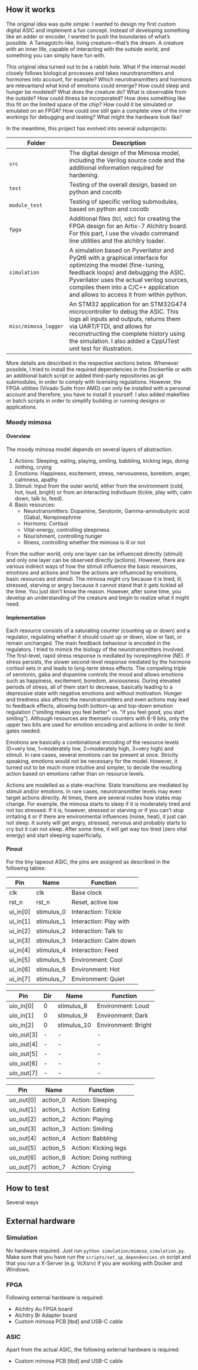 <!---

This file is used to generate your project datasheet. Please fill in the information below and delete any unused
sections.

You can also include images in this folder and reference them in the markdown. Each image must be less than
512 kb in size, and the combined size of all images must be less than 1 MB.
-->

## How it works

The original idea was quite simple: I wanted to design my first custom digital ASIC and implement a fun concept. Instead of developing something like an adder or encoder, I wanted to push the boundaries of what’s possible. A Tamagotchi-like, living creature—that’s the dream. A creature with an inner life, capable of interacting with the outside world, and something you can simply have fun with.

This original idea turned out to be a rabbit hole. What if the internal model closely follows biological processes and takes neurotransmitters and hormones into account, for example? Which neurotransmitters and hormons are relevantand what kind of emotions could emerge? How could sleep and hunger be modeled? What does the creature do? What is observable from the outside? How could illness be incorporated? How does something like this fit on the limited space of the chip? How could it be simulated or emulated on an FPGA? How could one still gain a complete view of the inner workings for debugging and testing? What might the hardware look like?

In the meantime, this project has evolved into several subprojects:

| Folder | Description |
| ------ | ----------- |
| `src`  | The digital design of the Mimosa model, including the Verilog source code and the additional information required for hardening. |
| `test` | Testing of the overall design, based on python and cocotb |
| `module_test`  | Testing of specific verilog submodules, based on python and cocotb |
| `fpga` | Additional files (tcl, xdc) for creating the FPGA design for an Artix-7 Alchitry board. For this part, I use the vivado command line utilities and the alchitry loader.|
| `simulation` | A simulation based on Pyverilator and PyQt6 with a graphical interface for optimizing the model (fine-tuning, feedback loops) and debugging the ASIC. Pyverilator uses the actual verilog sources, compiles them into a C/C++ application and allows to access it from within python. |
|`misc/mimosa_logger` | An STM32 application for an STM32G474 microcontroller to debug the ASIC. This logs all inputs and outputs, returns them via UART/FTDI, and allows for reconstructing the complete history using the simulation. I also added a CppUTest unit test for illustration.|

More details are described in the respective sections below. Whenever possible, I tried to install the required dependencies in the Dockerfile or with an additional batch script or added third-party repositories as git submodules, in order to comply with licensing regulations. However, the FPGA utilities (Vivado Suite from AMD) can only be installed with a personal account and therefore, you have to install it yourself. I also added makefiles or batch scripts in order to simplify building or running designs or applications.

### Moody mimosa

#### Overview

The moody mimosa model depends on several layers of abstraction. 

1. Actions: Sleeping, eating, playing, smiling, babbling, kicking legs, doing nothing, crying
2. Emotions: Happiness, excitement, stress, nervousness, boredom, anger, calmness, apathy
3. Stimuli: Input from the outer world, either from the environment (cold, hot, loud, bright) or 
   from an interacting indivduum (tickle, play with, calm down, talk to, feed). 
4. Basic resources: 
   - Neurotransmitters: Dopamine, Serotonin, Gamma-aminobutyric acid (Gaba), Norepinephrine
   - Hormons: Cortisol
   - Vital-energy, controlling sleepiness
   - Nourishment, controlling hunger
   - Illness, controlling whether the mimosa is ill or not

From the outher world, only one layer can be influenced directly (stimuli) and only one layer can be observed directly (actions). However, there are various indirect ways of how the stimuli influence the basic resources, emotions and actions and how the actions are influenced by emotions, basic resources and stimuli. The mimosa might cry because it is tired, ill, stressed, starving or angry because it cannot stand that it gets tickled all the time. You just don't know the reason. However, after some time, you develop an understanding of the creature and begin to realize what it might need.

#### Implementation

Each resource consists of a saturating counter (counting up or down) and a regulator, regulating whether it should count up or down, slow or fast, or remain unchanged. The main feedback behaviour is encoded in the regulators. I tried to mimick the biology of the neurotransmitters involved. The first-level, rapid stress response is mediated by norepinephrine (NE). If stress persists, the slower second-level response mediated by the hormone cortisol sets in and leads to long-term stress effects. The competing triple of serotonin, gaba and dopamine controls the mood and allows emotions such as happiness, excitement, boredom, anxiousness. During elevated periods of stress, all of them start to decrease, basically leading to a depressive state with negative emotions and without motivation. Hunger and tiredness also affects the neurotransmitters and even actions may lead to feedback effects, allowing both bottom-up and top-down emotion regulation ("smiling makes you feel better" vs. "if you feel good, you start smiling"). Although resources are themselv counters with 6-9 bits, only the upper two bits are used for emotion encoding and actions in order to limit gates needed. 

Emotions are basically a combinational encoding of the resource levels (0=very low, 1=moderately low, 2=moderately high, 3=very high) and stimuli. In rare cases, several emotions can be present at once. Strictly speaking, emotions would not be necessary for the model. However, it turned out to be much more intuitive and simpler, to decide the resulting action based on emotions rather than on resource levels.

Actions are modelled as a state-machine. State transitions are mediated by stimuli and/or emotions. In rare cases, neurotransmitter levels may even target actions directly. At times, there are several routes how states may change. For example, the mimosa starts to sleep if it is moderately tired and not too stressed. If it is, however, stressed or starving or if you can't stop irritating it or if there are environmental influences (noise, heat), it just can not sleep. It surely will get angry, stressed, nervous and probably starts to cry but it can not sleep. After some time, it will get way too tired (zero vital energy) and start sleeping superficially.

#### Pinout

For the tiny tapeout ASIC, the pins are assigned as described in the following tables:

| Pin      | Name        | Function                    |
| -------- | -------     | --------------------------- |
| clk      | clk         | Base clock                  |
| rst_n    | rst_n       | Reset, active low           |
| ui_in[0] | stimulus_0  | Interaction: Tickle         |
| ui_in[1] | stimulus_1  | Interaction: Play with      |
| ui_in[2] | stimulus_2  | Interaction: Talk to        |
| ui_in[3] | stimulus_3  | Interaction: Calm down      |
| ui_in[4] | stimulus_4  | Interaction: Feed           |
| ui_in[5] | stimulus_5  | Environment: Cool           |
| ui_in[6] | stimulus_6  | Environment: Hot            |
| ui_in[7] | stimulus_7  | Environment: Quiet          |

| Pin        | Dir | Name        | Function            |
| ---------- | --- | ----------- | ------------------- |
| uio_in[0]  | 0   | stimulus_8  | Environment: Loud   |
| uio_in[1]  | 0   | stimulus_9  | Environment: Dark   |
| uio_in[2]  | 0   | stimulus_10 | Environment: Bright |
| uio_out[3] | -   | -           | -                   |
| uio_out[4] | -   | -           | -                   |
| uio_out[5] | -   | -           | -                   |
| uio_out[6] | -   | -           | -                   |
| uio_out[7] | -   | -           | -                   |

| Pin       | Name       | Function                    |
| --------- | -------    | --------------------------- |
| uo_out[0] | action_0   | Action: Sleeping            |
| uo_out[1] | action_1   | Action: Eating              |
| uo_out[2] | action_2   | Action: Playing             |
| uo_out[3] | action_3   | Action: Smiling             |
| uo_out[4] | action_4   | Action: Babbling            |
| uo_out[5] | action_5   | Action: Kicking legs        |
| uo_out[6] | action_6   | Action: Doing nothing       |
| uo_out[7] | action_7   | Action: Crying              |


## How to test

Several ways

## External hardware

### Simulation
No hardware required. Just run `python simulation/mimosa_simulation.py`. Make sure that you have run the `scripts/set_up_dependencies.sh` script and that you run a X-Server (e.g. VcXsrv) if you are working with Docker and Windows.

### FPGA

Following external hardware is required: 

- Alchitry Au FPGA board
- Alchitry Br Adapter board
- Custom mimosa PCB [tbd] and USB-C cable

### ASIC

Apart from the actual ASIC, the following external hardware is required:

- Custom mimosa PCB [tbd] and USB-C cable